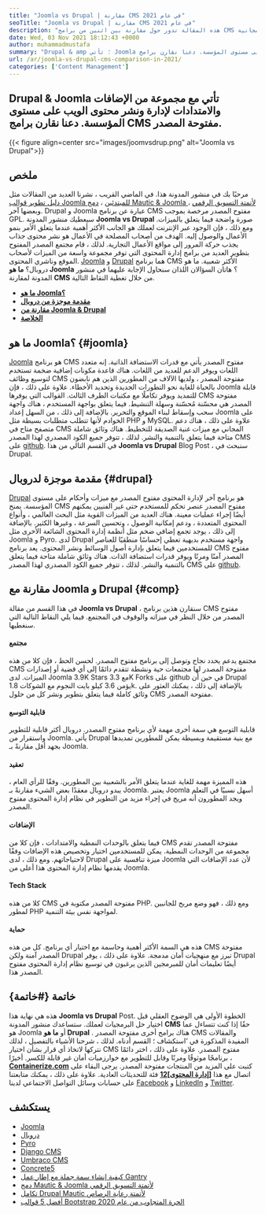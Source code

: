```yaml
---
title: "Joomla vs Drupal | مقارنة CMS في عام 2021" 
seoTitle: "Joomla vs Drupal | مقارنة CMS في عام 2021" 
description: "هذه المقالة تدور حول مقارنة بين اثنين من برامج CMS المجانية Joomla vs Drupal. كلا البرنامجين مستضافة ذاتيا ويأتي مع مجموعة واسعة من المكونات الإضافية." 
date: Wed, 03 Nov 2021 18:12:43 +0000
author: muhammadmustafa
summary: "Drupal & amp ؛ تأتي Joomla مع مجموعة من الإضافات والإضافات لإدارة ونشر محتوى الويب على مستوى المؤسسة. دعنا نقارن برامج CMS مفتوحة المصدر." 
url: /ar/joomla-vs-drupal-cms-comparison-in-2021/
categories: ['Content Management']
---
```


## Drupal & Joomla تأتي مع مجموعة من الإضافات والامتدادات لإدارة ونشر محتوى الويب على مستوى المؤسسة. دعنا نقارن برامج CMS مفتوحة المصدر.

{{< figure align=center src="images/joomvsdrup.png" alt="Joomla vs Drupal">}}


##  **ملخص**  
مرحبًا بك في منشور المدونة هذا. في الماضي القريب ، نشرنا العديد من المقالات مثل [دليل تطوير قوالب Joomla للمبتدئين][1] ، [دمج Mautic & Joomla لأتمتة التسويق الرقمي][2] ، وبعضها آخر. Drupal و Joomla عبارة عن برنامج CMS مفتوح المصدر مرخصة بموجب GPL. سيعطيك منشور المدونة  **Joomla vs Drupal**  صورة واضحة فيما يتعلق بالميزات. ومع ذلك ، فإن الوجود عبر الإنترنت لعملك هو الجانب الأكثر أهمية عندما يتعلق الأمر بنمو الأعمال والوصول إليه. الهدف من أصحاب المصلحة في الأعمال هو نشر محتوى جذاب يجذب حركة المرور إلى مواقع الأعمال التجارية.
لذلك ، قام مجتمع المصدر المفتوح بتطوير العديد من برامج إدارة المحتوى التي توفر مجموعة واسعة من الميزات لأصحاب الموقع وناشري المحتوى. [Joomla][3] و [Drupal][4] هما برنامج CMS الأكثر شعبية. ما هو دروبال؟  **ما هو Joomla** ؟ هاتان السؤالان اللذان سنحاول الإجابة عليهما في منشور المدونة لمقارنة **CMS**  من خلال تغطية النقاط التالية.
*  **[ما هو Joomla؟][5]**  
*  **[مقدمة موجزة من دروبال][6]**  
*  **[مقارنة من Joomla & Drupal][7]**  
*  **[الخلاصة][8]**  

## ما هو Joomla؟ {#joomla}

[Joomla][3] هو برنامج CMS مفتوح المصدر يأتي مع قدرات الاستضافة الذاتية. إنه متعدد اللغات ويوفر الدعم للعديد من اللغات. هناك قاعدة مكونات إضافية ضخمة تستخدم لتوسيع وظائف CMS مفتوحة المصدر ، ولديها الآلاف من المطورين الذين هم نابضون بالحياة للغاية نحو التطورات الجديدة وتحديد الأخطاء. علاوة على ذلك ، فإن Joomla قابلة للتمديد ويوفر تكاملًا مع مكتبات الطرف الثالث. القوالب التي يوفرها CMS مفتوحة المصدر هي محسّنة مُحسّنة وسهلة التنشيط. فيما يتعلق بواجهة المستخدم ، هناك واجهة سحب وإسقاط لبناء الموقع والتحرير.
بالإضافة إلى ذلك ، من السهل إعداد Joomla على الخوادم لأنها تتطلب متطلبات بسيطة مثل PHP و MySQL. علاوة على ذلك ، هناك دعم متصفح متاح في CMS المجاني مع ميزات غنية الصديقة للتخطيط. هناك وثائق شاملة متاحة فيما يتعلق بالتنمية والنشر. لذلك ، تتوفر جميع الكود المصدري لهذا المصدر CMS على [github][9]. في القسم التالي من هذا  **Joomla vs Drupal**  Blog Post ، سنبحث في Drupal.

## مقدمة موجزة لدروبال {#drupal}

[Drupal][4] هو برنامج آخر لإدارة المحتوى مفتوح المصدر مع ميزات وأحكام على مستوى المؤسسة. يمنح CMS مفتوح المصدر عنصر تحكم للمستخدم حتى غير الفنيين يمكنهم أيضًا إجراء عمليات معينة. هناك العديد من الميزات القوية مثل البحث العالمي ، وأنواع المحتوى المتعددة ، ودعم إمكانية الوصول ، وتحسين السرعة ، وغيرها الكثير. بالإضافة إلى ذلك ، يوجد تجمع إضافي ضخم مثل أنظمة إدارة المحتوى الشائعة الأخرى مثل Joomla و Pyro. لدى Drupal واجهة مستخدم بديهية تعطي إحساسًا منطقيًا للعناصر للمستخدمين فيما يتعلق بإدارة أصول الوسائط ونشر المحتوى.
يعد برنامج CMS مفتوح المصدر آمنًا ومرنًا ويوفر قدرات استضافة الذات. هناك وثائق شاملة متاحة فيما يتعلق بالتنمية والنشر. لذلك ، تتوفر جميع الكود المصدري لهذا المصدر CMS على [github][10].

## مقارنة مع Joomla و Drupal {#comp}

في هذا القسم من مقالة  **Joomla vs Drupal**  ، سنقارن هذين برنامج CMS مفتوح المصدر من خلال النظر في ميزاته والوقوف في المجتمع. فيما يلي النقاط التالية التي سنغطيها.

#### مجتمع
مجتمع يدعم يحدد نجاح وتوصل إلى برنامج مفتوح المصدر. لحسن الحظ ، فإن كلا من هذه CMS مفتوحة المصدر لها مجتمعات حية ونشطة تتقدم دائمًا إلى أي قضية أو إصدارات الميزات. لدى Joomla 3.9K Stars مع 3.3K Forks على github في حين أن Drupal يؤمن 3.6 كيلو بايت النجوم مع الشوكات 1.8k. بالإضافة إلى ذلك ، يمكنك العثور على وثائق كاملة فيما يتعلق بتطوير ونشر كل من حلول CMS مفتوحة المصدر.

#### قابلية التوسع
قابلية التوسع هي سمة أخرى مهمة لأي برنامج مفتوح المصدر. دروبال أكثر قابلية للتطوير واستقرار من Joomla. يأتي Drupal مع بنية مستقيمة وبسيطة يمكن للمطورين تمديدها بجهد أقل مقارنةً بـ Joomla.

#### تعقيد
هذه المميزة مهمة للغاية عندما يتعلق الأمر بالشعبية بين المطورين. وفقًا للرأي العام ، يبدو دروبال معقدًا بعض الشيء مقارنةً بـ Joomla. يعتبر Joomla أسهل نسبيًا في التعلم ويجد المطورون أنه مريح في إجراء مزيد من التطوير في نظام إدارة المحتوى مفتوح المصدر.

#### الإضافات
فيما يتعلق بالوحدات النمطية والامتدادات ، فإن كلا من CMS مفتوحة المصدر تقدم مجموعة من الوحدات النمطية. يمكن للمستخدمين اختيار وتخصيص هذه الإضافات وفقًا لاحتياجاتهم. ومع ذلك ، لدى Drupal ميزة تنافسية على Joomla لأن عدد الإضافات التي يقدمها نظام إدارة المحتوى هذا أعلى من Joomla.

#### Tech Stack
كلا من هذه CMS مفتوحة المصدر مكتوبة في PHP. ومع ذلك ، فهو وضع مربح للجانبين لمطور PHP لمواجهة نفس بيئة التنمية.

#### حماية
هذه هي السمة الأكثر أهمية وحاسمة مع اختيار أي برنامج. كل من هذه CMS مفتوحة المصدر آمنة ولكن Drupal تبرز مع منهجيات أمان مدمجة. علاوة على ذلك ، يوفر Drupal أيضًا تعليمات أمان للمبرمجين الذين يرغبون في توسيع نظام إدارة المحتوى مفتوح المصدر هذا.

## خاتمة {#خاتمة}

هذه هي نهاية هذا  **Joomla vs Drupal** Post. الخطوة الأولى هي الوضوح العقلي قبل اختيار حل البرمجيات لعملك. ستساعدك منشور المدونة  **CMS**  حقًا إذا كنت تتساءل عما هو Joomla أو **ما هو Drupal**  . هناك برامج أخرى مفتوحة المصدر CMS والمقالات المفيدة المذكورة في ‘استكشاف ؛ القسم أدناه. لذلك ، شرحنا الأشياء بالتفصيل ، لذلك نتركها لاتخاذ أي قرار بشأن اختيار CMS مفتوح المصدر. علاوة على ذلك ، اختر دائمًا برنامجًا موثوقًا ومرنًا وقابل للتطوير مع خوارزميات أمان غير قابلة للكسر.
أخيرًا ،  **[Containerize.com][11]** كتبت على المزيد من المنتجات مفتوحة المصدر. يرجى البقاء على اتصال مع هذا **[[إدارة المحتوى][12]][12]**  فئة للتحديثات العادية. علاوة على ذلك ، يمكنك متابعتنا على حسابات وسائل التواصل الاجتماعي لدينا [Facebook][13] و [LinkedIn][14] و [Twitter][15].

## يستكشف
  * [Joomla][3]
  * [دروبال][4]
  * [Pyro][16]
  * [Django CMS][17]
  * [Umbraco CMS][18]
  * [Concrete5][19]
  * [كيفية إنشاء سمة جملة مع إطار عمل Gantry][20]
  * [دمج Mautic & Joomla لأتمتة التسويق الرقمي][2]
  * [تكامل Drupal Mautic لأتمتة رعاية الرصاص][21]
  * [أفضل 5 قوالب Bootstrap الحرة المتجاوب من عام 2020][22]



[1]: https://blog.containerize.com/content-management/responsive-joomla-templates-tutorial/
[2]: https://blog.containerize.com/content-management/integrate-mautic-with-joomla-for-marketing-automation/
[3]: https://products.containerize.com/content-management/joomla
[4]: https://products.containerize.com/content-management/drupal
[5]: #joomla
[6]: #drupal
[7]: #comp
[8]: #Conclusion
[9]: https://github.com/joomla/joomla-cms
[10]: https://github.com/drupal/drupal
[11]: https://www.containerize.com/
[12]: https://products.containerize.com/content-management/
[13]: https://web.facebook.com/containerize
[14]: https://www.linkedin.com/company/containerize/
[15]: https://twitter.com/containerize_co
[16]: https://products.containerize.com/content-management/pyro
[17]: https://products.containerize.com/content-management/django
[18]: https://products.containerize.com/content-management/umbraco
[19]: https://products.containerize.com/content-management/concrete5
[20]: https://blog.containerize.com/content-management/how-to-create-joomla-theme-joomla-gantry-framework/
[21]: https://blog.containerize.com/content-management/drupal-tutorial-automate-lead-growth-with-drupal-mautic/
[22]: https://blog.containerize.com/content-management/top-5-best-free-responsive-joomla-templates-of-2020/
